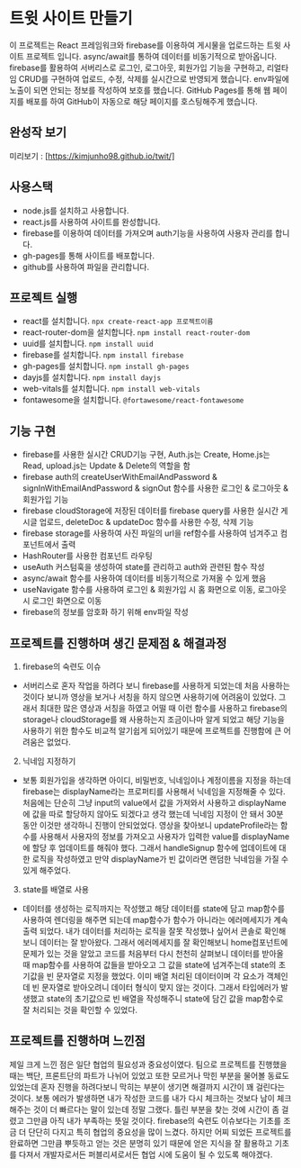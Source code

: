 # 트윗 사이트 만들기

이 프로젝트는 React 프레임워크와 firebase를 이용하여 게시물을 업로드하는 트윗 사이트 프로젝트 입니다. async/await를 통하여 데이터를 비동기적으로 받아옵니다.
firebase를 활용하여 서버리스로 로그인, 로그아웃, 회원가입 기능을 구현하고, 리얼타임 CRUD를 구현하여 업로드, 수정, 삭제를 실시간으로 반영되게 했습니다.
env파일에 노출이 되면 안되는 정보를 작성하여 보호를 했습니다. GitHub Pages를 통해 웹 페이지를 배포를 하여 GitHub이 자동으로 해당 페이지를 호스팅해주게 했습니다.

## 완성작 보기
미리보기 : [https://kimjunho98.github.io/twit/]

## 사용스택
- node.js를 설치하고 사용합니다. 
- react.js를 사용하여 사이트를 완성합니다. 
- firebase를 이용하여 데이터를 가져오며 auth기능을 사용하여 사용자 관리를 합니다.
- gh-pages를 통해 사이트를 배포합니다.
- github를 사용하여 파일을 관리합니다.

## 프로젝트 실행
- react를 설치합니다. `npx create-react-app 프로젝트이름`
- react-router-dom을 설치합니다. `npm install react-router-dom`
- uuid를 설치합니다. `npm install uuid`
- firebase를 설치합니다. `npm install firebase`
- gh-pages를 설치합니다. `npm install gh-pages`
- dayjs를 설치합니다. `npm install dayjs`
- web-vitals를 설치합니다. `npm install web-vitals`
- fontawesome을 설치합니다. `@fortawesome/react-fontawesome`

## 기능 구현
- firebase를 사용한 실시간 CRUD기능 구현, Auth.js는 Create, Home.js는 Read, upload.js는 Update & Delete의 역할을 함
- firebase auth의 createUserWithEmailAndPassword & signInWithEmailAndPassword & signOut 함수를 사용한 로그인 & 로그아웃 & 회원가입 기능
- firebase cloudStorage에 저장된 데이터를 firebase query를 사용한 실시간 게시글 업로드, deleteDoc & updateDoc 함수를 사용한 수정, 삭제 기능
- firebase storage를 사용하여 사진 파일의 url을 ref함수를 사용하여 넘겨주고 컴포넌트에서 출력
- HashRouter를 사용한 컴포넌트 라우팅
- useAuth 커스텀훅을 생성하여 state를 관리하고 auth와 관련된 함수 작성
- async/await 함수를 사용하여 데이터를 비동기적으로 가져올 수 있게 했음
- useNavigate 함수를 사용하여 로그인 & 회원가입 시 홈 화면으로 이동, 로그아웃 시 로그인 화면으로 이동
- firebase의 정보를 암호화 하기 위해 env파일 작성

## 프로젝트를 진행하며 생긴 문제점 & 해결과정

1. firebase의 숙련도 이슈
- 서버리스로 혼자 작업을 하려다 보니 firebase를 사용하게 되었는데 처음 사용하는 것이다 보니까 영상을 보거나 서칭을 하지 않으면 사용하기에 어려움이 있었다.
그래서 최대한 많은 영상과 서칭을 하였고 어떨 때 이런 함수를 사용하고 firebase의 storage나 cloudStorage를 왜 사용하는지 조금이나마 알게 되었고 해당 기능을 사용하기 위한 함수도 비교적 알기쉽게 되어있기 때문에 프로젝트를 진행함에 큰 어려움은 없었다.

2. 닉네임 지정하기
- 보통 회원가입을 생각하면 아이디, 비밀번호, 닉네임이나 계정이름을 지정을 하는데 firebase는 displayName라는 프로퍼티를 사용해서 닉네임을 지정해줄 수 있다. 처음에는 단순히 그냥 input의 value에서 값을 가져와서 사용하고 displayName에 값을 따로 할당하지 않아도 되겠다고 생각 했는데 닉네임 지정이 안 돼서 30분 동안 이것만 생각하니 진행이 안되었었다. 영상을 찾아보니 updateProfile라는 함수를 사용해서 사용자의 정보를 가져오고 사용자가 입력한 value를 displayName에 할당 후 업데이트를 해줘야 했다. 그래서 handleSignup 함수에 업데이트에 대한 로직을 작성하였고 만약 displayName가 빈 값이라면 랜덤한 닉네임을 가질 수 있게 해주었다.

3. state를 배열로 사용
- 데이터를 생성하는 로직까지는 작성했고 해당 데이터를 state에 담고 map함수를 사용하여 렌더링을 해주면 되는데 map함수가 함수가 아니라는 에러메세지가 계속 출력 되었다. 내가 데이터를 처리하는 로직을 잘못 작성했나 싶어서 콘솔로 확인해보니 데이터는 잘 받아왔다. 그래서 에러메세지를 잘 확인해보니 home컴포넌트에 문제가 있는 것을 알았고 코드를 처음부터 다시 천천히 살펴보니 데이터를 받아올 때 map함수를 사용하여 값들을 받아오고 그 값을 state에 넘겨주는데 state의 초기값을 빈 문자열로 지정을 했었다. 이미 배열 처리된 데이터이며 각 요소가 객체인데 빈 문자열로 받아오려니 데이터 형식이 맞지 않는 것이다. 그래서 타입에러가 발생했고 state의 초기값으로 빈 배열을 작성해주니 state에 담긴 값을 map함수로 잘 처리되는 것을 확인할 수 있었다.

## 프로젝트를 진행하며 느낀점
제일 크게 느낀 점은 일단 협업의 필요성과 중요성이였다. 팀으로 프로젝트를 진행했을 때는 백단, 프론트단의 파트가 나뉘어 있었고 또한 모르거나 막힌 부분을 물어볼 동료도 있었는데 혼자 진행을 하려다보니 막히는 부분이 생기면 해결까지 시간이 꽤 걸린다는 것이다. 보통 에러가 발생하면 내가 작성한 코드를 내가 다시 체크하는 것보다 남이 체크해주는 것이 더 빠르다는 말이 있는데 정말 그랬다. 틀린 부분을 찾는 것에 시간이 좀 걸렸고 그만큼 아직 내가 부족하는 뜻일 것이다. firebase의 숙련도 이슈보다는 기초를 조금 더 단단히 다지고 특히 협업의 중요성을 많이 느겼다. 하지만 어찌 되었든 프로젝트를 완료하면 그만큼 뿌듯하고 얻는 것은 분명히 있기 때문에 얻은 지식을 잘 활용하고 기초를 다져서 개발자로서든 퍼블리셔로서든 협업 시에 도움이 될 수 있도록 해야겠다.

